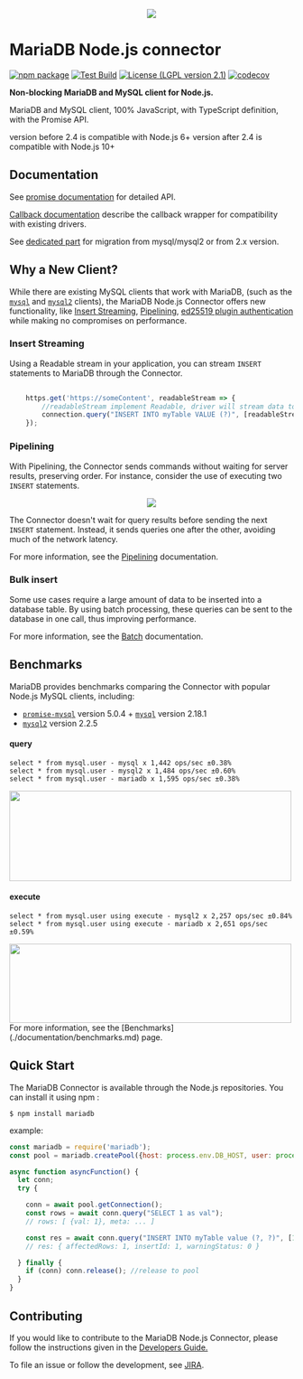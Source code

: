 <p align="center">
  <a href="http://mariadb.com/">
    <img src="https://mariadb.com/kb/static/images/logo-2018-black.png">
  </a>
</p>

# MariaDB Node.js connector

[![npm package][npm-image]][npm-url] 
[![Test Build][travis-image]][travis-url]
[![License (LGPL version 2.1)][licence-image]][licence-url]
[![codecov][codecov-image]][codecov-url]

**Non-blocking MariaDB and MySQL client for Node.js.**

MariaDB and MySQL client, 100% JavaScript, with TypeScript definition, with the Promise API.

version before 2.4 is compatible with Node.js 6+
version after 2.4 is compatible with Node.js 10+


## Documentation

See [promise documentation](https://github.com/mariadb-corporation/mariadb-connector-nodejs/blob/master/documentation/promise-api.md) for detailed API. 

[Callback documentation](https://github.com/mariadb-corporation/mariadb-connector-nodejs/blob/master/documentation/callback-api.md) describe the callback wrapper for compatibility with existing drivers.

See [dedicated part](https://github.com/mariadb-corporation/mariadb-connector-nodejs/blob/master/documentation/promise-api.md#migrating-from-2x-or-mysqlmysql2-to-3x) for migration from mysql/mysql2 or from 2.x version.

   
## Why a New Client?

While there are existing MySQL clients that work with MariaDB, (such as the [`mysql`](https://www.npmjs.com/package/mysql) and [`mysql2`](https://www.npmjs.com/package/mysql2) clients), the MariaDB Node.js Connector offers new functionality, like [Insert Streaming](#insert-streaming), [Pipelining](#pipelining), [ed25519 plugin authentication](https://mariadb.org/history-of-mysql-mariadb-authentication-protocols/) while making no compromises on performance.


### Insert Streaming 

Using a Readable stream in your application, you can stream `INSERT` statements to MariaDB through the Connector.

```javascript
    
    https.get('https://someContent', readableStream => {
        //readableStream implement Readable, driver will stream data to database 
        connection.query("INSERT INTO myTable VALUE (?)", [readableStream]);
    });
```
 
### Pipelining

With Pipelining, the Connector sends commands without waiting for server results, preserving order.  For instance, consider the use of executing two `INSERT`  statements.

<p align="center">
    <img src="./documentation/misc/pip.png">
</p>

The Connector doesn't wait for query results before sending the next `INSERT` statement. Instead, it sends queries one after the other, avoiding much of the network latency.

For more information, see the [Pipelining](/documentation/pipelining.md) documentation.
 
### Bulk insert

Some use cases require a large amount of data to be inserted into a database table. By using batch processing, these queries can be sent to the database in one call, thus improving performance.

For more information, see the [Batch](/documentation/batch.md) documentation.


## Benchmarks

MariaDB provides benchmarks comparing the Connector with popular Node.js MySQL clients, including: 

* [`promise-mysql`](https://www.npmjs.com/package/promise-mysql) version 5.0.4 + [`mysql`](https://www.npmjs.com/package/mysql) version 2.18.1
* [`mysql2`](https://www.npmjs.com/package/mysql2) version 2.2.5


#### query

```
select * from mysql.user - mysql x 1,442 ops/sec ±0.38%
select * from mysql.user - mysql2 x 1,484 ops/sec ±0.60%
select * from mysql.user - mariadb x 1,595 ops/sec ±0.38%
```

<img src="https://quickchart.io/chart/render/zm-e2bd7f00-c7ca-4412-84e5-5284055056b5?data1=1442&data2=1484&data3=1595&title=select%20one%20mysql.user%0A%20%5B%20sql%3A%20select%20*%20from%20mysql.user%20LIMIT%201%20%5D" width="500" height="160"/>

#### execute

```
select * from mysql.user using execute - mysql2 x 2,257 ops/sec ±0.84%
select * from mysql.user using execute - mariadb x 2,651 ops/sec ±0.59%
```

<img src="https://quickchart.io/chart?devicePixelRatio=1.0&h=140&w=520&c=%7B%22type%22%3A%22horizontalBar%22%2C%22data%22%3A%7B%22datasets%22%3A%5B%7B%22label%22%3A%22mysql2%202.2.5%22%2C%22backgroundColor%22%3A%22%234285f4%22%2C%22data%22%3A%5B2257%5D%7D%2C%7B%22label%22%3A%22mariadb%203.0.1%22%2C%22backgroundColor%22%3A%22%23ff9900%22%2C%22data%22%3A%5B2651%5D%7D%5D%7D%2C%22options%22%3A%7B%22plugins%22%3A%7B%22datalabels%22%3A%7B%22anchor%22%3A%22end%22%2C%22align%22%3A%22start%22%2C%22color%22%3A%22%23fff%22%2C%22font%22%3A%7B%22weight%22%3A%22bold%22%7D%7D%7D%2C%22elements%22%3A%7B%22rectangle%22%3A%7B%22borderWidth%22%3A0%7D%7D%2C%22responsive%22%3Atrue%2C%22legend%22%3A%7B%22position%22%3A%22right%22%7D%2C%22title%22%3A%7B%22display%22%3Atrue%2C%22text%22%3A%22select%20one%20mysql.user%20using%20execute%5Cn%20%5B%20sql%3A%20select%20*%20from%20mysql.user%20LIMIT%201%20%5D%22%7D%2C%22scales%22%3A%7B%22xAxes%22%3A%5B%7B%22display%22%3Atrue%2C%22scaleLabel%22%3A%7B%22display%22%3Atrue%2C%22labelString%22%3A%22operations%20per%20second%22%7D%2C%22ticks%22%3A%7B%22beginAtZero%22%3Atrue%7D%7D%5D%7D%7D%7D" width="500" height="140"/>
For more information, see the [Benchmarks](./documentation/benchmarks.md) page.

## Quick Start

The MariaDB Connector is available through the Node.js repositories.  You can install it using npm :

```
$ npm install mariadb
```
example:
```js
const mariadb = require('mariadb');
const pool = mariadb.createPool({host: process.env.DB_HOST, user: process.env.DB_USER, connectionLimit: 5});

async function asyncFunction() {
  let conn;
  try {

	conn = await pool.getConnection();
	const rows = await conn.query("SELECT 1 as val");
	// rows: [ {val: 1}, meta: ... ]

	const res = await conn.query("INSERT INTO myTable value (?, ?)", [1, "mariadb"]);
	// res: { affectedRows: 1, insertId: 1, warningStatus: 0 }

  } finally {
	if (conn) conn.release(); //release to pool
  }
}
```

## Contributing 

If you would like to contribute to the MariaDB Node.js Connector, please follow the instructions given in the [Developers Guide.](/documentation/developers-guide.md)

To file an issue or follow the development, see [JIRA](https://jira.mariadb.org/projects/CONJS/issues/).


[travis-image]:https://travis-ci.com/mariadb-corporation/mariadb-connector-nodejs.svg?branch=master
[travis-url]:https://app.travis-ci.com/github/mariadb-corporation/mariadb-connector-nodejs
[npm-image]:https://img.shields.io/npm/v/mariadb.svg
[npm-url]:http://npmjs.org/package/mariadb
[licence-image]:https://img.shields.io/badge/license-GNU%20LGPL%20version%202.1-green.svg?style=flat-square
[licence-url]:http://opensource.org/licenses/LGPL-2.1
[codecov-image]:https://codecov.io/gh/mariadb-corporation/mariadb-connector-nodejs/branch/master/graph/badge.svg
[codecov-url]:https://codecov.io/gh/mariadb-corporation/mariadb-connector-nodejs